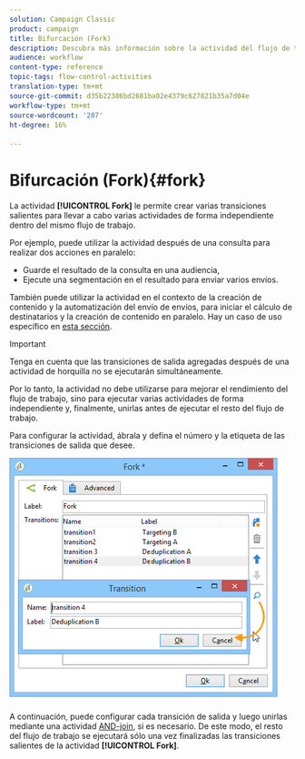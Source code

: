 ```yaml
---
solution: Campaign Classic
product: campaign
title: Bifurcación (Fork)
description: Descubra más información sobre la actividad del flujo de trabajo Bifurcación (fork)
audience: workflow
content-type: reference
topic-tags: flow-control-activities
translation-type: tm+mt
source-git-commit: d35b22386bd2681ba02e4379c627821b35a7d04e
workflow-type: tm+mt
source-wordcount: '207'
ht-degree: 16%

---
```



# Bifurcación (Fork){#fork}

La actividad **[!UICONTROL Fork]** le permite crear varias transiciones salientes para llevar a cabo varias actividades de forma independiente dentro del mismo flujo de trabajo.

Por ejemplo, puede utilizar la actividad después de una consulta para realizar dos acciones en paralelo:

* Guarde el resultado de la consulta en una audiencia,
* Ejecute una segmentación en el resultado para enviar varios envíos.

También puede utilizar la actividad en el contexto de la creación de contenido y la automatización del envío de envíos, para iniciar el cálculo de destinatarios y la creación de contenido en paralelo. Hay un caso de uso específico en [esta sección](../../delivery/using/automating-via-workflows.md#creating-the-delivery-and-its-content).

>[!IMPORTANT]
>
>Tenga en cuenta que las transiciones de salida agregadas después de una actividad de horquilla no se ejecutarán simultáneamente.
>
>Por lo tanto, la actividad no debe utilizarse para mejorar el rendimiento del flujo de trabajo, sino para ejecutar varias actividades de forma independiente y, finalmente, unirlas antes de ejecutar el resto del flujo de trabajo.

Para configurar la actividad, ábrala y defina el número y la etiqueta de las transiciones de salida que desee.

![](assets/s_user_segmentation_fork.png)

A continuación, puede configurar cada transición de salida y luego unirlas mediante una actividad [AND-join](../../workflow/using/and-join.md), si es necesario. De este modo, el resto del flujo de trabajo se ejecutará sólo una vez finalizadas las transiciones salientes de la actividad **[!UICONTROL Fork]**.
